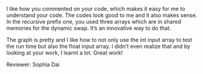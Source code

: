 I like how you commented on your code, which makes it easy for me to understand your code. 
The codes look good to me and it also makes sense. In the recursive prefix one, you used three arrays which are in shared memories for the dynamic swap. 
It’s an innovative way to do that. 

The graph is pretty and I like how to not only use the int input array to test the run time but also the float input array. 
I didn’t even realize that and by looking at your work, I learnt a lot. Great work!

Reviewer: Sophia Dai
